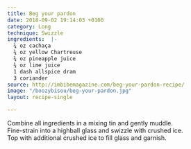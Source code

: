 ```yaml
---
title: Beg your pardon
date: 2018-09-02 19:14:03 +0100
category: Long
technique: Swizzle
ingredients:  |-
  ¾ oz cachaça
  ¾ oz yellow Chartreuse
  ¾ oz pineapple juice
  ¾ oz lime juice
  1 dash allspice dram
  3 coriander
source: http://imbibemagazine.com/beg-your-pardon-recipe/
image: "/boozybisou/beg-your-pardon.jpg"
layout: recipe-single

---
```

Combine all ingredients in a mixing tin and gently muddle.  
Fine-strain into a highball glass and swizzle with crushed ice.  
Top with additional crushed ice to fill glass and garnish.
